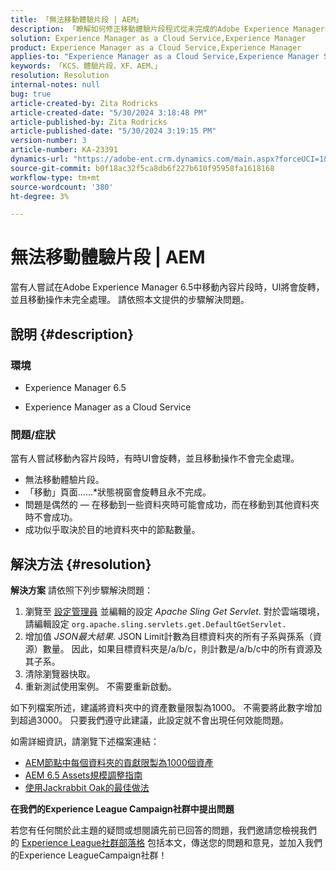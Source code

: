 ```yaml
---
title: 「無法移動體驗片段 | AEM」
description: 「瞭解如何修正移動體驗片段程式從未完成的Adobe Experience Manager問題。」
solution: Experience Manager as a Cloud Service,Experience Manager
product: Experience Manager as a Cloud Service,Experience Manager
applies-to: "Experience Manager as a Cloud Service,Experience Manager Sites,Experience Manager 6.5"
keywords: 「KCS、體驗片段、XF、AEM、」
resolution: Resolution
internal-notes: null
bug: true
article-created-by: Zita Rodricks
article-created-date: "5/30/2024 3:18:48 PM"
article-published-by: Zita Rodricks
article-published-date: "5/30/2024 3:19:15 PM"
version-number: 3
article-number: KA-23391
dynamics-url: "https://adobe-ent.crm.dynamics.com/main.aspx?forceUCI=1&pagetype=entityrecord&etn=knowledgearticle&id=76e63ee4-971e-ef11-840a-000d3a372703"
source-git-commit: b0f18ac32f5ca8db6f227b610f95958fa1618168
workflow-type: tm+mt
source-wordcount: '380'
ht-degree: 3%

---
```


# 無法移動體驗片段 | AEM


當有人嘗試在Adobe Experience Manager 6.5中移動內容片段時，UI將會旋轉，並且移動操作未完全處理。 請依照本文提供的步驟解決問題。

## 說明 {#description}


### <b>環境</b>

- Experience Manager 6.5


- Experience Manager as a Cloud Service




### <b>問題/症狀</b>

當有人嘗試移動內容片段時，有時UI會旋轉，並且移動操作不會完全處理。

- 無法移動體驗片段。
- 「移動」頁面……*狀態視窗會旋轉且永不完成。
- 問題是偶然的 — 在移動到一些資料夾時可能會成功，而在移動到其他資料夾時不會成功。
- 成功似乎取決於目的地資料夾中的節點數量。





## 解決方法 {#resolution}

<b>解決方案</b>
請依照下列步驟解決問題：



1. 瀏覽至 [設定管理員](http://localhost:4502/system/console/configMgr) 並編輯的設定 *Apache Sling Get Servlet*. 對於雲端環境，請編輯設定 `org.apache.sling.servlets.get.DefaultGetServlet.`
2. 增加值 *JSON最大結果*. JSON Limit計數為目標資料夾的所有子系與孫系（資源）數量。 因此，如果目標資料夾是/a/b/c，則計數是/a/b/c中的所有資源及其子系。
3. 清除瀏覽器快取。
4. 重新測試使用案例。 不需要重新啟動。


如下列檔案所述，建議將資料夾中的資產數量限製為1000。 不需要將此數字增加到超過3000。 只要我們遵守此建議，此設定就不會出現任何效能問題。

如需詳細資訊，請瀏覽下述檔案連結：

- [AEM節點中每個資料夾的貢獻限製為1000個資產](https://experienceleague.adobe.com/docs/experience-cloud-kcs/kbarticles/KA-21172.html)
- [AEM 6.5 Assets規模調整指南](https://experienceleague.adobe.com/docs/experience-manager-65/assets/administer/assets-sizing-guide.html)
- [使用Jackrabbit Oak的最佳做法](https://jackrabbit.apache.org/oak/docs/dos_and_donts.html)




<b>在我們的Experience League Campaign社群中提出問題</b>

若您有任何關於此主題的疑問或想閱讀先前已回答的問題，我們邀請您檢視我們的 [Experience League社群部落格](https://experienceleaguecommunities.adobe.com/t5/adobe-experience-manager-blogs/introducing-top-kcs-articles-curated-for-your-aem/ba-p/672734#M1180) 包括本文，傳送您的問題和意見，並加入我們的Experience LeagueCampaign社群！


